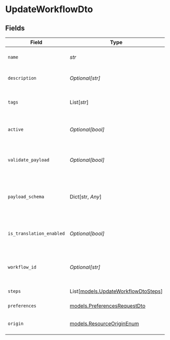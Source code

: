 # UpdateWorkflowDto


## Fields

| Field                                                                      | Type                                                                       | Required                                                                   | Description                                                                |
| -------------------------------------------------------------------------- | -------------------------------------------------------------------------- | -------------------------------------------------------------------------- | -------------------------------------------------------------------------- |
| `name`                                                                     | *str*                                                                      | :heavy_check_mark:                                                         | Name of the workflow                                                       |
| `description`                                                              | *Optional[str]*                                                            | :heavy_minus_sign:                                                         | Description of the workflow                                                |
| `tags`                                                                     | List[*str*]                                                                | :heavy_minus_sign:                                                         | Tags associated with the workflow                                          |
| `active`                                                                   | *Optional[bool]*                                                           | :heavy_minus_sign:                                                         | Whether the workflow is active                                             |
| `validate_payload`                                                         | *Optional[bool]*                                                           | :heavy_minus_sign:                                                         | Enable or disable payload schema validation                                |
| `payload_schema`                                                           | Dict[str, *Any*]                                                           | :heavy_minus_sign:                                                         | The payload JSON Schema for the workflow                                   |
| `is_translation_enabled`                                                   | *Optional[bool]*                                                           | :heavy_minus_sign:                                                         | Enable or disable translations for this workflow                           |
| `workflow_id`                                                              | *Optional[str]*                                                            | :heavy_minus_sign:                                                         | Workflow ID (allowed only for code-first workflows)                        |
| `steps`                                                                    | List[[models.UpdateWorkflowDtoSteps](../models/updateworkflowdtosteps.md)] | :heavy_check_mark:                                                         | Steps of the workflow                                                      |
| `preferences`                                                              | [models.PreferencesRequestDto](../models/preferencesrequestdto.md)         | :heavy_check_mark:                                                         | Workflow preferences                                                       |
| `origin`                                                                   | [models.ResourceOriginEnum](../models/resourceoriginenum.md)               | :heavy_check_mark:                                                         | Origin of the workflow                                                     |